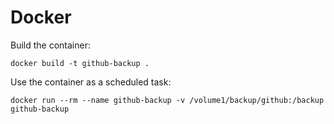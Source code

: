 # Docker

Build the container:

```
docker build -t github-backup .
```

Use the container as a scheduled task:
```
docker run --rm --name github-backup -v /volume1/backup/github:/backup github-backup
```



